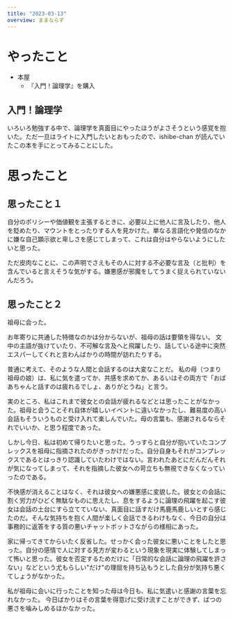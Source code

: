 ```yaml
---
title: "2023-03-13"
overview: ままならず
---
```


# やったこと

- 本屋
  - 『入門！論理学』を購入

## 入門！論理学

いろいろ勉強する中で、論理学を真面目にやったほうがよさそうという感覚を抱いた。ただ一旦はライトに入門したいとおもったので、ishibe-chan
が読んでいたこの本を手にとってみることにした。

# 思ったこと

## 思ったこと１

自分のポリシーや価値観を主張するときに、必要以上に他人に言及したり、他人を貶めたり、マウントをとったりする人を見かけた。単なる言語化や発信のなかに嫌な自己顕示欲と卑しさを感じてしまって、これは自分はやらないようにしたいと思った。

ただ皮肉なことに、この声明でさえもその人に対する不必要な言及（と批判）を含んでいると言えそうな気がする。嫌悪感が邪魔をしてうまく捉えられていないんだろう。

## 思ったこと２

祖母に会った。

お年寄りに共通した特徴なのかは分からないが、祖母の話は要領を得ない。
文中の主語が抜けていたり、不可解な言及へと飛躍したり、話している途中に突然エスパーしてくれと言わんばかりの時間が訪れたりする。

普通に考えて、そのような人間と会話するのは大変なことだ。
私の母（つまり祖母の娘）は、私に気を遣ってか、共感を求めてか、あるいはその両方で「おばあちゃんと話すのは疲れるでしょ、ありがとうね」と言う。

実のところ、私はこれまで彼女との会話が疲れるなどとは思ったことがなかった。祖母と会うことそれ自体が嬉しいイベントに違いなかったし、難易度の高い会話もそういうものと受け入れて楽しんでいた。母の言葉も、感謝されるならそれでいいか、と思う程度であった。

しかし今日、私は初めて帰りたいと思った。うっすらと自分が抱いていたコンプレックスを祖母に指摘されたのがきっかけだった。自分自身もそれがコンプレックスであるとはっきり認識していたわけではない。言われたあとにだんだんそれが気になってしまって、それを指摘した彼女への苛立ちも無視できなくなっていったのである。

不快感が消えることはなく、それは彼女への嫌悪感に変貌した。彼女との会話に割く労力がひどく無駄なものに思えたし、息をするように論理の飛躍を起こす彼女は会話の土台にすら立てていない、真面目に話すだけ馬鹿馬鹿しいとすら感じたのだ。そんな気持ちを抱く人間が楽しく会話できるわけもなく、今日の自分は事務的に返答をする質の悪いチャットボットさながらの様相にあった。

家に帰ってきてからいたく反省した。せっかく会った彼女に悪いことをしたと思った。自分の感情で人に対する見方が変わるという現象を現実に体験してしまって怖いと思った。彼女を否定するためだけに「日常的な会話に論理の飛躍を許さない」などという尤もらしい"だけ"の理屈を持ち込もうとした自分が気持ち悪くてしょうがなかった。

私が祖母に会いに行ったことを知った母は今日も、私に気遣いと感謝の言葉を忘れなかった。
今日ばかりはその言葉を得意げに受け流すことができず、ばつの悪さを噛みしめるほかなかった。
